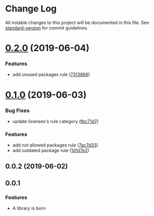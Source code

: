 # Change Log

All notable changes to this project will be documented in this file. See [standard-version](https://github.com/conventional-changelog/standard-version) for commit guidelines.

<a name="0.2.0"></a>
# [0.2.0](https://github.com/Jam3/adviser-plugin-dependencies/compare/v0.1.0...v0.2.0) (2019-06-04)


### Features

* add unused packages rule ([7313666](https://github.com/Jam3/adviser-plugin-dependencies/commit/7313666))



<a name="0.1.0"></a>
# [0.1.0](https://github.com/Jam3/adviser-plugin-dependencies/compare/v0.0.2...v0.1.0) (2019-06-03)


### Bug Fixes

* update licenses's rule category ([fbc71d7](https://github.com/Jam3/adviser-plugin-dependencies/commit/fbc71d7))


### Features

* add not allowed packages rule ([7ac7d33](https://github.com/Jam3/adviser-plugin-dependencies/commit/7ac7d33))
* add outdated package rule ([1d1d7e2](https://github.com/Jam3/adviser-plugin-dependencies/commit/1d1d7e2))



<a name="0.0.2"></a>
## 0.0.2 (2019-06-02)



<a name="0.0.1"></a>

## 0.0.1

### Features

- A library is born
